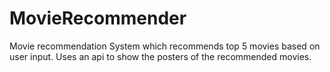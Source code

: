 # MovieRecommender
Movie recommendation System which recommends top 5 movies based on user input. Uses an api to show the posters of the recommended movies.
